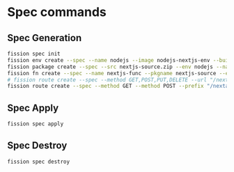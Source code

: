 # Spec commands

## Spec Generation

```sh
fission spec init
fission env create --spec --name nodejs --image nodejs-nextjs-env --builder nodejs-nextjs-builder
fission package create --spec --src nextjs-source.zip --env nodejs --name nextjs-source
fission fn create --spec --name nextjs-func --pkgname nextjs-source --entrypoint "app"
# fission route create --spec --method GET,POST,PUT,DELETE --url "/nextapp/*" --function nextjs-func
fission route create --spec --method GET --method POST --prefix "/nextapp/" --function nextjs-func
```

## Spec Apply

```sh
fission spec apply
```

## Spec Destroy

```sh
fission spec destroy
```
